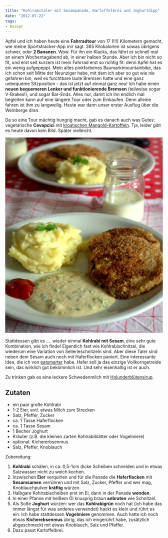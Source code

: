 ```yaml
---
title: "Kohlrabitaler mit Sesampanade, Kartoffelbrei und Joghurtdipp"
date: "2012-07-22" 
tags:
- Rezept
---
```


Apfel und ich haben heute eine **Fahrradtour** von 17 (!!!) Kilometern gemacht, wie meine Sportstracker-App mir sagt. 365 Kilokalorien ist sowas übrigens schwer, oder **2 Bananen**. Wow. Für ihn ein Klacks, das fährt er schnell mal an einem Wochentagabend ab, in einer halben Stunde. Aber ich bin nicht so fit, und erst seit kurzem ist mein Fahrrad erst so richtig fit: denn Apfel hat es ein wenig aufgepeppt. Mein altes pinkfarbenes Baumarktmountainbike, das ich schon seit Mitte der Neunziger habe, mit dem ich aber so gut wie nie gefahren bin, weil es furchtbare laute Bremsen hatte und eine ganz unbequeme Sitzposition - das ist jetzt auf einmal ganz neu! Ich habe einen **neuen bequemeren Lenker und funktionierende Bremsen** (teilweise sogar V-Brakes!), und sogar Bar-Ends. Alles nur, damit ich ihn endlich mal begleiten kann auf eine längere Tour oder zum Einkaufen. Denn alleine fahren ist ihm zu langweilig. Heute war dann unser erster Ausflug über die Weinberge dran.

Da so eine Tour mächtig hungrig macht, gab es danach auch was Gutes: vegetarische **Cevapcici** mit [kroatischen Mangold-Kartoffeln](http://apfeleimer.wordpress.com/2012/03/22/kroatisch/ "Kroatisch"). Tja, leider gibt es heute davon kein Bild. Später vielleicht.

[![](images/kohlrabitaler.jpg "dazu gab es eine Schwedenmilch mit HolunderblÃ¼tensirup")](http://apfeleimer.wordpress.com/2012/07/22/kohlrabitaler-mit-sesampanade-kartoffelbrei-und-joghurtdipp/dazu-gab-es-eine-schwedenmilch-mit-holunderbla%c2%bctensirup/)

Stattdessen gibt es .... wieder einmal **Kohlrabi mit Sesam**, eine sehr gute Kombination, wie ich finde! Eigentlich fast wie Kohlrabischnitzel, die wiederum eine Variation von Sellerieschnitzeln sind. Aber diese Taler sind neben dem Sesam auch noch mit Haferflocken paniert. Eine interessante Idee, die ich von [eatsmarter](http://eatsmarter.de/rezepte/kohlrabi-taler-walnuss-dip/) habe. Hafer soll ja das einzige Vollkorngetreide sein, das wirklich gut bekömmlich ist. Und sehr eisenhaltig ist er auch.

Zu trinken gab es eine leckere Schwedenmilch mit [Holunderblütensirup](http://apfeleimer.wordpress.com/2012/06/12/holunderbluten-teil-1-holunderblutensirup/ "Holunderblüten Teil 1: Holunderblütensirup").

## Zutaten

- ein paar große Kohlrabi
- 1-2 Eier, evtl. etwas Milch zum Strecken
- Salz, Pfeffer, Zucker
- ca. 1 Tasse Haferflocken
- ca. 1 Tasse Sesam
- 1 Becher Joghurt
- Kräuter (z.B. die kleinen zarten Kohlrabiblätter oder Vogelmiere)
- optional: Kichererbsenmus
- Salz, Pfeffer, Knoblauch

Zubereitung:

1. **Kohlrabi** schälen, in ca. 0,5-1cm dicke Scheiben schneiden und in etwas Salzwasser nicht zu weich kochen.
2. Inzwischen **Eier** verquirlen und für die Panade die **Haferflocken** mit **Sesamsamen** verrühren und mit Salz, Zucker, Pfeffer und wer mag, Knoblauchpulver **kräftig** würzen.
3. Halbgare Kohlrabischeiben erst im Ei, dann in der Panade **wenden**.
4. In einer Pfanne mit heißem Öl knusprig braun **anbraten** wie Schnitzel.
5. Als Soße **Joghurt** würzen: wer das **Kohlrabigrün** noch hat (ich habe das immer längst für was anderes verwendet) hackt es klein und rührt es ein. Ich habe stattdessen **Vogelmiere** genommen. Auch hatte ich noch etwas **Kicherebsenmus** übrig, das ich eingerührt habe, zusätzlich abgeschmeckt mit etwas Knoblauch, Salz und Pfeffer.
6. Dazu passt Kartoffelbrei.
